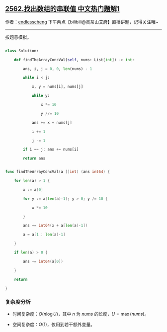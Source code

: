 ## [2562.找出数组的串联值 中文热门题解1](https://leetcode.cn/problems/find-the-array-concatenation-value/solutions/100000/o1-kong-jian-xie-fa-by-endlesscheng-4vbi)

作者：[endlesscheng](https://leetcode.cn/u/endlesscheng)
下午两点【bilibili@灵茶山艾府】直播讲题，记得关注哦~

---

按题意模拟。

```py [sol1-Python3]
class Solution:
    def findTheArrayConcVal(self, nums: List[int]) -> int:
        ans, i, j = 0, 0, len(nums) - 1
        while i < j:
            x, y = nums[i], nums[j]
            while y:
                x *= 10
                y //= 10
            ans += x + nums[j]
            i += 1
            j -= 1
        if i == j: ans += nums[i]
        return ans
```

```go [sol1-Go]
func findTheArrayConcVal(a []int) (ans int64) {
	for len(a) > 1 {
		x := a[0]
		for y := a[len(a)-1]; y > 0; y /= 10 {
			x *= 10
		}
		ans += int64(x + a[len(a)-1])
		a = a[1 : len(a)-1]
	}
	if len(a) > 0 {
		ans += int64(a[0])
	}
	return
}
```

### 复杂度分析

- 时间复杂度：$O(n\log U)$，其中 $n$ 为 $\textit{nums}$ 的长度，$U=\max(\textit{nums})$。
- 空间复杂度：$O(1)$，仅用到若干额外变量。
